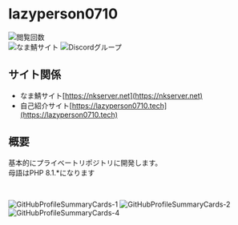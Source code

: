 <h1>lazyperson0710</h1>

<p>
<img alt="閲覧回数" src="https://komarev.com/ghpvc/?username=lazyperson0710&color=blue&style=flat-square">
<br>
<img alt="なま鯖サイト" src="https://img.shields.io/website?down_message=%E7%8F%BE%E5%9C%A8%E9%AF%96%E3%81%AF%E3%82%AA%E3%83%95%E3%83%A9%E3%82%A4%E3%83%B3%E7%8A%B6%E6%85%8B%E3%81%A7%E3%81%99&style=flat-square&up_message=%E3%81%AA%E3%81%BE%E9%AF%96%E5%85%AC%E5%BC%8F%E3%82%B5%E3%82%A4%E3%83%88&url=http%3A%2F%2Fnkserver.net">
<img alt="Discordグループ" src="https://img.shields.io/discord/550022116158865468?color=blue&label=Discord%E3%82%B0%E3%83%AB%E3%83%BC%E3%83%97&logo=Discord&style=flat-square">
</p>

## サイト関係
* なま鯖サイト[https://nkserver.net](https://nkserver.net) <br>
* 自己紹介サイト[https://lazyperson0710.tech](https://lazyperson0710.tech) <br>

## 概要
基本的にプライベートリポジトリに開発します。<br>
母語はPHP 8.1.*になります

<br>
<p>
<img alt="GitHubProfileSummaryCards-1" src="http://github-profile-summary-cards.vercel.app/api/cards/profile-details?username=lazyperson0710&theme=github_dark">
<img alt="GitHubProfileSummaryCards-2" src="http://github-profile-summary-cards.vercel.app/api/cards/most-commit-language?username=lazyperson0710&theme=github_dark">
<img alt="GitHubProfileSummaryCards-4" src="http://github-profile-summary-cards.vercel.app/api/cards/productive-time?username=lazyperson0710&theme=github_dark&utcOffset=9">
</p>
